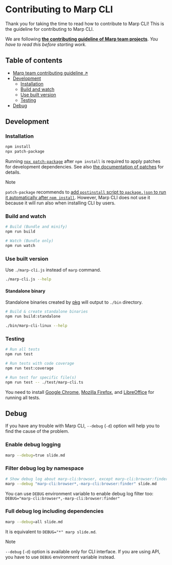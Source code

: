 # Contributing to Marp CLI

Thank you for taking the time to read how to contribute to Marp CLI! This is the guideline for contributing to Marp CLI.

We are following [**the contributing guideline of Marp team projects**][team-contributing-guideline]. _You have to read this before starting work._

[team-contributing-guideline]: https://github.com/marp-team/.github/blob/master/CONTRIBUTING.md

## Table of contents

- [Marp team contributing guideline ↗️][team-contributing-guideline]
- [Development](#development)
  - [Installation](#installation)
  - [Build and watch](#build-and-watch)
  - [Use built version](#use-built-version)
  - [Testing](#testing)
- [Debug](#debug)

## Development

### Installation

```bash
npm install
npx patch-package
```

Running [`npx patch-package`](https://github.com/ds300/patch-package) after `npm install` is required to apply patches for development dependencies. See also [the documentation of patches](../patches/README.md) for details.

> [!NOTE]
>
> `patch-package` recommends to [add `postinstall` script to `package.json` to run it automatically after `npm install`](https://github.com/ds300/patch-package?tab=readme-ov-file#set-up). However, Marp CLI does not use it because it will run also when installing CLI by users.

### Build and watch

```bash
# Build (Bundle and minify)
npm run build

# Watch (Bundle only)
npm run watch
```

### Use built version

Use `./marp-cli.js` instead of `marp` command.

```bash
./marp-cli.js --help
```

#### Standalone binary

Standalone binaries created by [pkg](https://github.com/zeit/pkg) will output to `./bin` directory.

```bash
# Build & create standalone binaries
npm run build:standalone
```

```bash
./bin/marp-cli-linux --help
```

### Testing

```bash
# Run all tests
npm run test

# Run tests with code coverage
npm run test:coverage

# Run test for specific file(s)
npm run test -- ./test/marp-cli.ts
```

You need to install [Google Chrome](https://www.google.com/chrome/), [Mozilla Firefox](https://www.mozilla.org/firefox/), and [LibreOffice](https://www.libreoffice.org/download/download-libreoffice/) for running all tests.

## Debug

If you have any trouble with Marp CLI, `--debug` (`-d`) option will help you to find the cause of the problem.

### Enable debug logging

```bash
marp --debug=true slide.md
```

### Filter debug log by namespace

```bash
# Show debug log about marp-cli:browser, except marp-cli:browser:finder
marp --debug "marp-cli:browser*,-marp-cli:browser:finder" slide.md
```

You can use `DEBUG` environment variable to enable debug log filter too: `DEBUG="marp-cli:browser*,-marp-cli:browser:finder"`

### Full debug log including dependencies

```bash
marp --debug=all slide.md
```

It is equivalent to `DEBUG="*" marp slide.md`.

> [!NOTE]
>
> `--debug` (`-d`) option is available only for CLI interface. If you are using API, you have to use `DEBUG` environment variable instead.
